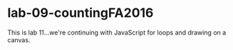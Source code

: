 # lab-09-countingFA2016
This is lab 11...we're continuing with JavaScript for loops and drawing on a canvas.
